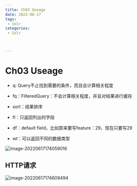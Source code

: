 ```yaml
---
title: Ch03 Useage
date: 2022-06-17
tags:
 - Solr
categories:
 - Solr



---
```


# Ch03 Useage



+ q: Query不止找到需要的条件，而且会计算相关程度

+ fq：FilteredQuery：不会计算相关程度，并且对结果进行缓存

+ sort：结果排序
+ fl：只返回列出的字段
+ df：default field，比如原来要写feature：29，现在只要写29
+ wt：可以返回不同的数据类型





![image-20220617174059016](https://markdown-1301334775.cos.eu-frankfurt.myqcloud.com/image-20220617174059016.png)



## HTTP请求

![image-20220617174609494](https://markdown-1301334775.cos.eu-frankfurt.myqcloud.com/image-20220617174609494.png)



